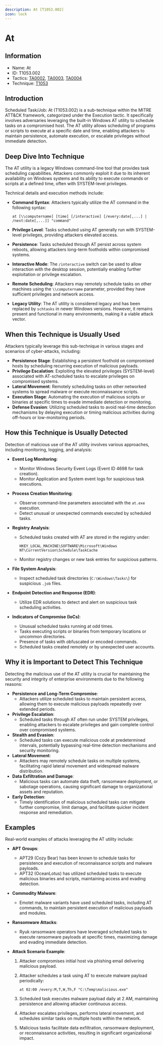 ```yaml
---
description: At [T1053.002]
icon: lock
---
```


# At

## Information

- Name: At
- ID: T1053.002
- Tactics: [TA0002](../TA0002/TA0002.md), [TA0003](../TA0003/TA0003.md), [TA0004](../TA0004/TA0004.md)
- Technique: [T1053](T1053.md)

## Introduction

Scheduled Task/Job: At (T1053.002) is a sub-technique within the MITRE ATT\&CK framework, categorized under the Execution tactic. It specifically involves adversaries leveraging the built-in Windows AT utility to schedule tasks on a compromised host. The AT utility allows scheduling of programs or scripts to execute at a specific date and time, enabling attackers to maintain persistence, automate execution, or escalate privileges without immediate detection.

## Deep Dive Into Technique

The AT utility is a legacy Windows command-line tool that provides task scheduling capabilities. Attackers commonly exploit it due to its inherent availability on Windows systems and its ability to execute commands or scripts at a defined time, often with SYSTEM-level privileges.

Technical details and execution methods include:

- **Command Syntax**: Attackers typically utilize the AT command in the following syntax:

  ```
  at [\\computername] [time] [/interactive] [/every:date[,...] | /next:date[,...]] "command"
  ```

- **Privilege Level**: Tasks scheduled using AT generally run with SYSTEM-level privileges, providing attackers elevated access.
- **Persistence**: Tasks scheduled through AT persist across system reboots, allowing attackers long-term footholds within compromised systems.
- **Interactive Mode**: The `/interactive` switch can be used to allow interaction with the desktop session, potentially enabling further exploitation or privilege escalation.
- **Remote Scheduling**: Attackers may remotely schedule tasks on other machines using the `\\computername` parameter, provided they have sufficient privileges and network access.
- **Legacy Utility**: The AT utility is considered legacy and has been replaced by `schtasks` in newer Windows versions. However, it remains present and functional in many environments, making it a viable attack vector.

## When this Technique is Usually Used

Attackers typically leverage this sub-technique in various stages and scenarios of cyber-attacks, including:

- **Persistence Stage**: Establishing a persistent foothold on compromised hosts by scheduling recurring execution of malicious payloads.
- **Privilege Escalation**: Exploiting the elevated privileges (SYSTEM-level) associated with AT-scheduled tasks to escalate privileges on compromised systems.
- **Lateral Movement**: Remotely scheduling tasks on other networked systems to spread malware or execute reconnaissance scripts.
- **Execution Stage**: Automating the execution of malicious scripts or binaries at specific times to evade immediate detection or monitoring.
- **Defense Evasion**: Utilizing scheduled tasks to avoid real-time detection mechanisms by delaying execution or timing malicious activities during off-hours or low-monitoring periods.

## How this Technique is Usually Detected

Detection of malicious use of the AT utility involves various approaches, including monitoring, logging, and analysis:

- **Event Log Monitoring**:
  - Monitor Windows Security Event Logs (Event ID 4698 for task creation).
  - Monitor Application and System event logs for suspicious task executions.
- **Process Creation Monitoring**:
  - Observe command-line parameters associated with the `at.exe` execution.
  - Detect unusual or unexpected commands executed by scheduled tasks.
- **Registry Analysis**:

  - Scheduled tasks created with AT are stored in the registry under:

    ```
    HKEY_LOCAL_MACHINE\SOFTWARE\Microsoft\Windows NT\CurrentVersion\Schedule\TaskCache
    ```

  - Monitor registry changes or new task entries for suspicious patterns.

- **File System Analysis**:
  - Inspect scheduled task directories (`C:\Windows\Tasks\`) for suspicious `.job` files.
- **Endpoint Detection and Response (EDR)**:
  - Utilize EDR solutions to detect and alert on suspicious task scheduling activities.
- **Indicators of Compromise (IoCs)**:
  - Unusual scheduled tasks running at odd times.
  - Tasks executing scripts or binaries from temporary locations or uncommon directories.
  - Presence of tasks with obfuscated or encoded commands.
  - Scheduled tasks created remotely or by unexpected user accounts.

## Why it is Important to Detect This Technique

Detecting the malicious use of the AT utility is crucial for maintaining the security and integrity of enterprise environments due to the following reasons:

- **Persistence and Long-Term Compromise**:
  - Attackers utilize scheduled tasks to maintain persistent access, allowing them to execute malicious payloads repeatedly over extended periods.
- **Privilege Escalation**:
  - Scheduled tasks through AT often run under SYSTEM privileges, enabling attackers to escalate privileges and gain complete control over compromised systems.
- **Stealth and Evasion**:
  - Scheduled tasks can execute malicious code at predetermined intervals, potentially bypassing real-time detection mechanisms and security monitoring.
- **Lateral Movement**:
  - Attackers may remotely schedule tasks on multiple systems, facilitating rapid lateral movement and widespread malware distribution.
- **Data Exfiltration and Damage**:
  - Malicious tasks can automate data theft, ransomware deployment, or sabotage operations, causing significant damage to organizational assets and reputation.
- **Early Detection**:
  - Timely identification of malicious scheduled tasks can mitigate further compromise, limit damage, and facilitate quicker incident response and remediation.

## Examples

Real-world examples of attacks leveraging the AT utility include:

- **APT Groups**:
  - APT29 (Cozy Bear) has been known to schedule tasks for persistence and execution of reconnaissance scripts and malware payloads.
  - APT32 (OceanLotus) has utilized scheduled tasks to execute malicious binaries and scripts, maintaining access and evading detection.
- **Commodity Malware**:
  - Emotet malware variants have used scheduled tasks, including AT commands, to maintain persistent execution of malicious payloads and modules.
- **Ransomware Attacks**:
  - Ryuk ransomware operators have leveraged scheduled tasks to execute ransomware payloads at specific times, maximizing damage and evading immediate detection.
- **Attack Scenario Example**:

  1. Attacker compromises initial host via phishing email delivering malicious payload.
  2. Attacker schedules a task using AT to execute malware payload periodically:

     ```
     at 02:00 /every:M,T,W,Th,F "C:\Temp\malicious.exe"
     ```

  3. Scheduled task executes malware payload daily at 2 AM, maintaining persistence and allowing attacker continuous access.
  4. Attacker escalates privileges, performs lateral movement, and schedules similar tasks on multiple hosts within the network.
  5. Malicious tasks facilitate data exfiltration, ransomware deployment, or reconnaissance activities, resulting in significant organizational impact.
